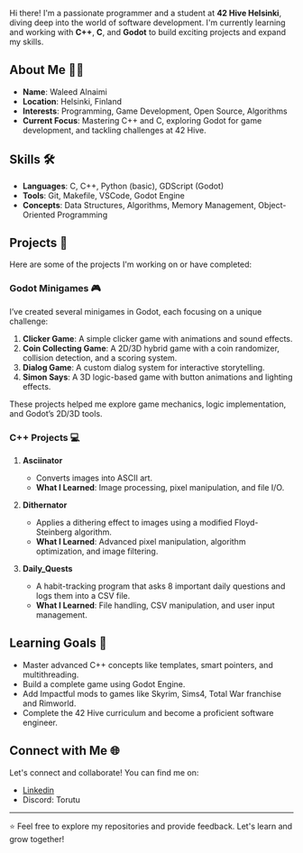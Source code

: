 
Hi there! I'm a passionate programmer and a student at **42 Hive Helsinki**, diving deep into the world of software development. I'm currently learning and working with **C++**, **C**, and **Godot** to build exciting projects and expand my skills.

## About Me 🧑‍💻

- **Name**: Waleed Alnaimi
- **Location**: Helsinki, Finland
- **Interests**: Programming, Game Development, Open Source, Algorithms
- **Current Focus**: Mastering C++ and C, exploring Godot for game development, and tackling challenges at 42 Hive.

## Skills 🛠️

- **Languages**: C, C++, Python (basic), GDScript (Godot)
- **Tools**: Git, Makefile, VSCode, Godot Engine
- **Concepts**: Data Structures, Algorithms, Memory Management, Object-Oriented Programming

## Projects 🚀

Here are some of the projects I'm working on or have completed:

### Godot Minigames 🎮

I’ve created several minigames in Godot, each focusing on a unique challenge:

1. **Clicker Game**: A simple clicker game with animations and sound effects.  
2. **Coin Collecting Game**: A 2D/3D hybrid game with a coin randomizer, collision detection, and a scoring system.  
3. **Dialog Game**: A custom dialog system for interactive storytelling.  
4. **Simon Says**: A 3D logic-based game with button animations and lighting effects.

These projects helped me explore game mechanics, logic implementation, and Godot’s 2D/3D tools.


### C++ Projects 💻

1. **Asciinator**  
   - Converts images into ASCII art.  
   - **What I Learned**: Image processing, pixel manipulation, and file I/O.

2. **Dithernator**  
   - Applies a dithering effect to images using a modified Floyd-Steinberg algorithm.  
   - **What I Learned**: Advanced pixel manipulation, algorithm optimization, and image filtering.

3. **Daily_Quests**  
   - A habit-tracking program that asks 8 important daily questions and logs them into a CSV file.  
   - **What I Learned**: File handling, CSV manipulation, and user input management.
   

## Learning Goals 🎯

- Master advanced C++ concepts like templates, smart pointers, and multithreading.
- Build a complete game using Godot Engine.
- Add Impactful mods to games like Skyrim, Sims4, Total War franchise and Rimworld.
- Complete the 42 Hive curriculum and become a proficient software engineer.

## Connect with Me 🌐

Let's connect and collaborate! You can find me on:

- [Linkedin](www.linkedin.com/in/walnaimi)
- Discord: Torutu

---

⭐ Feel free to explore my repositories and provide feedback. Let's learn and grow together!
